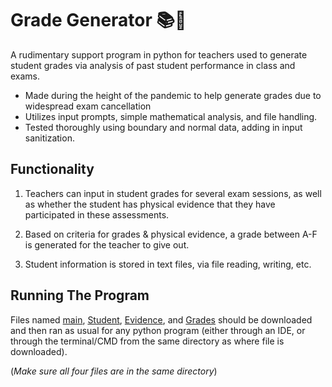# Grade Generator 📚🧠

A rudimentary support program in python for teachers used to generate student grades via analysis of past student performance in class and exams. 

- Made during the height of the pandemic to help generate grades due to widespread exam cancellation
- Utilizes input prompts, simple mathematical analysis, and file handling.
- Tested thoroughly using boundary and normal data, adding in input sanitization.

## Functionality

1. Teachers can input in student grades for several exam sessions, as well as whether the student has physical evidence that they have participated in these assessments.

2. Based on criteria for grades & physical evidence, a grade between A-F is generated for the teacher to give out.

3. Student information is stored in text files, via file reading, writing, etc.

## Running The Program

Files named [main](https://github.com/faizannaseerr/GradeGenerator/blob/main/main.py), [Student](https://github.com/faizannaseerr/GradeGenerator/blob/main/Student.txt), [Evidence](https://github.com/faizannaseerr/GradeGenerator/blob/main/Evidence.txt), and [Grades](https://github.com/faizannaseerr/GradeGenerator/blob/main/Grades.txt) should be downloaded and then ran as usual for any python program (either through an IDE, or through the terminal/CMD from the same directory as where file is downloaded). 

(*Make sure all four files are in the same directory*)

